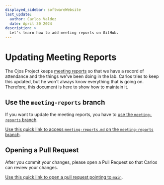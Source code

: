 ```yaml
---
displayed_sidebar: softwareWebsite
last_update:
  author: Carlos Valdez
  date: April 30 2024
description: >
  Let's learn how to add meeting reports on GitHub.
---
```


# Updating Meeting Reports

The Ojos Project keeps [meeting reports](/docs/meeting-reports) so that we
have a record of attendance and the things we've been doing in the lab. Carlos
tries to keep this updated, but he won't always know everything that is going
on. Therefore, this document is here to show how to maintain it.

## Use the `meeting-reports` branch

If you want to update the meeting reports, you have to
[use the `meeting-reports` branch](https://github.com/ojosproject/website/tree/meeting-reports).

[Use this quick link to access `meeting-reports.md` on the `meeting-reports` branch](https://github.dev/ojosproject/website/blob/meeting-reports/docs/url/meeting-reports.md).

## Opening a Pull Request

After you commit your changes, please open a Pull Request so that Carlos can
review your changes.

[Use this quick link to open a pull request pointing to `main`](https://github.com/ojosproject/website/compare/main...meeting-reports?expand=1&assignees=calejvaldez).
